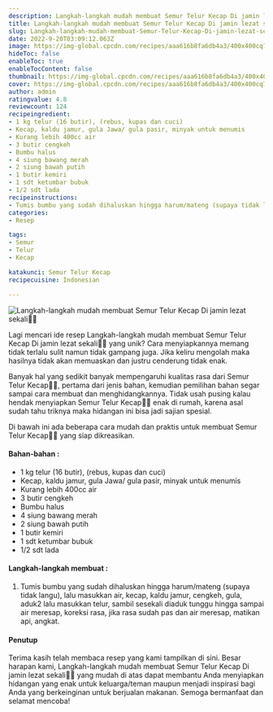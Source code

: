 ```yaml
---
description: Langkah-langkah mudah membuat Semur Telur Kecap Di jamin lezat sekali"
title: Langkah-langkah mudah membuat Semur Telur Kecap Di jamin lezat sekali
slug: Langkah-langkah-mudah-membuat-Semur-Telur-Kecap-Di-jamin-lezat-sekali
date: 2022-9-20T03:09:12.063Z
image: https://img-global.cpcdn.com/recipes/aaa616b8fa6db4a3/400x400cq70/photo.jpg
hideToc: false
enableToc: true
enableTocContent: false
thumbnail: https://img-global.cpcdn.com/recipes/aaa616b8fa6db4a3/400x400cq70/photo.jpg
cover: https://img-global.cpcdn.com/recipes/aaa616b8fa6db4a3/400x400cq70/photo.jpg
author: admin
ratingvalue: 4.8
reviewcount: 124
recipeingredient:
- 1 kg telur (16 butir), (rebus, kupas dan cuci)
- Kecap, kaldu jamur, gula Jawa/ gula pasir, minyak untuk menumis
- Kurang lebih 400cc air
- 3 butir cengkeh
- Bumbu halus
- 4 siung bawang merah
- 2 siung bawah putih
- 1 butir kemiri
- 1 sdt ketumbar bubuk
- 1/2 sdt lada
recipeinstructions:
- Tumis bumbu yang sudah dihaluskan hingga harum/mateng (supaya tidak langu), lalu masukkan air, kecap, kaldu jamur, cengkeh, gula, aduk2 lalu masukkan telur, sambil sesekali diaduk tunggu hingga sampai air meresap, koreksi rasa, jika rasa sudah pas dan air meresap, matikan api, angkat.
categories:
- Resep

tags:
- Semur
- Telur
- Kecap

katakunci: Semur Telur Kecap
recipecuisine: Indonesian

---
```


![Langkah-langkah mudah membuat Semur Telur Kecap Di jamin lezat sekali👩‍🍳](https://img-global.cpcdn.com/recipes/aaa616b8fa6db4a3/400x400cq70/photo.jpg)

Lagi mencari ide resep Langkah-langkah mudah membuat Semur Telur Kecap Di jamin lezat sekali👩‍🍳 yang unik? Cara menyiapkannya memang tidak terlalu sulit namun tidak gampang juga. Jika keliru mengolah maka hasilnya tidak akan memuaskan dan justru cenderung tidak enak.

Banyak hal yang sedikit banyak mempengaruhi kualitas rasa dari Semur Telur Kecap👩‍🍳, pertama dari jenis bahan, kemudian pemilihan bahan segar sampai cara membuat dan menghidangkannya. Tidak usah pusing kalau hendak menyiapkan Semur Telur Kecap👩‍🍳 enak di rumah, karena asal sudah tahu triknya maka hidangan ini bisa jadi sajian spesial.

Di bawah ini ada beberapa cara mudah dan praktis untuk membuat Semur Telur Kecap👩‍🍳 yang siap dikreasikan.

<!--inarticleads1-->

#### Bahan-bahan :

- 1 kg telur (16 butir), (rebus, kupas dan cuci)
- Kecap, kaldu jamur, gula Jawa/ gula pasir, minyak untuk menumis
- Kurang lebih 400cc air
- 3 butir cengkeh
- Bumbu halus
- 4 siung bawang merah
- 2 siung bawah putih
- 1 butir kemiri
- 1 sdt ketumbar bubuk
- 1/2 sdt lada

<!--inarticleads2-->

#### Langkah-langkah membuat :

1. Tumis bumbu yang sudah dihaluskan hingga harum/mateng (supaya tidak langu), lalu masukkan air, kecap, kaldu jamur, cengkeh, gula, aduk2 lalu masukkan telur, sambil sesekali diaduk tunggu hingga sampai air meresap, koreksi rasa, jika rasa sudah pas dan air meresap, matikan api, angkat.

#### Penutup

Terima kasih telah membaca resep yang kami tampilkan di sini. Besar harapan kami, Langkah-langkah mudah membuat Semur Telur Kecap Di jamin lezat sekali👩‍🍳 yang mudah di atas dapat membantu Anda menyiapkan hidangan yang enak untuk keluarga/teman maupun menjadi inspirasi bagi Anda yang berkeinginan untuk berjualan makanan. Semoga bermanfaat dan selamat mencoba!